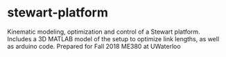 # stewart-platform
Kinematic modeling, optimization and control of a Stewart platform. Includes a 3D MATLAB model of the setup to optimize link lengths, as well as arduino code. Prepared for Fall 2018 ME380 at UWaterloo
